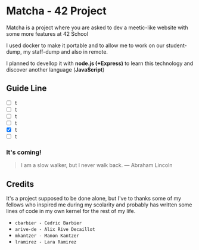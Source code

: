 # Matcha - 42 Project

Matcha is a project where you are asked to dev a meetic-like website with some more features at 42 School

I used docker to make it portable and to allow me to work on our student-dump, my staff-dump and also in remote.

I planned to devellop it with **node.js (+Express)** to learn this technology and discover another language (**JavaScript**)

## Guide Line

- [ ] t
- [ ] t
- [ ] t
- [ ] t 
- [x] t
- [ ] t

### It's coming!

> I am a slow walker, but I never walk back. 
> ― Abraham Lincoln

## Credits

It's a project supposed to be done alone, but I've to thanks some of my fellows who inspired me during my scolarity and probably has written some lines of code in my own kernel for the rest of my life.

* `cbarbier - Cedric Barbier`
* `arive-de - Alix Rive Decaillot`
* `mkantzer - Manon Kantzer`
* `lramirez - Lara Ramirez`
